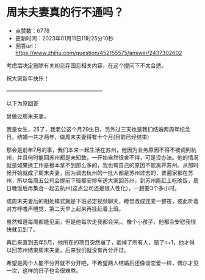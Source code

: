 # 周末夫妻真的行不通吗？
- 点赞数：6778
- 更新时间：2023年01月11日11时25分10秒
- 回答url：https://www.zhihu.com/question/452155575/answer/2437302602
<body>
 <p data-pid="J2V3pStG">考虑后决定删除有关初恋异国恋相关内容，在这个提问下不太合适。</p>
 <p data-pid="mc288kyN">祝大家新年快乐！</p>
 <p data-pid="B2Tn82MP">——————————————————</p>
 <p data-pid="BlwV1ZCI">以下为原回答</p>
 <p data-pid="i5eo14Uj">曾做过周末夫妻。</p>
 <p data-pid="WhJt-XcO">我是女生，25了，我老公这个月29生日，另外过三天也是我们结婚两周年纪念日。结婚一共才两年，做周末夫妻得有十个月(目前已经结束)</p>
 <p data-pid="r2brWfeh">那会是前年7月的事，我们本来一起生活在苏州，他因为业务原因不得不被调到杭州，并且何时能回苏州都是未知数，一开始自然很舍不得，可是没办法。他的情况就是如果换工作是根本拿不到那么多的，我也有自己的原因不能离开苏州。从那时候开始就成了周末夫妻，因为调去杭州的一批人都是苏州过去的，普遍家都在苏州，所以每周五公司会提前下班都安排车送大家回苏州，到苏州能赶上吃晚饭，周日晚饭后再集合一起去杭州(这点公司还是很人性化），一趟要3个多小时。</p>
 <p data-pid="Yb_ObLUs">成周末夫妻后的相处模式就是下班必定视频聊天，睡觉改成连麦一整夜，彼此听着对方呼噜声睡觉，第二天早上起来再挂赶着上班。</p>
 <p data-pid="ILvJkUMu">虽然知道每周都能见面，但是他每次走我都会哭。。像个小孩子，他都会安慰我很快就见到了。</p>
 <p data-pid="8RpCTYO3">再后来直到去年5月，他所在的项目突然崩了，裁掉了所有人，赔了n+1，他才得以回苏州结束周末夫妻。后来我们就没有再分开过。</p>
 <p data-pid="FVsnA0r9">希望是两个人能不分开就不分开吧，不希望两人结婚后还像谈恋爱一样，偶尔才见一次，这样的日子也会很难熬。</p>
</body>